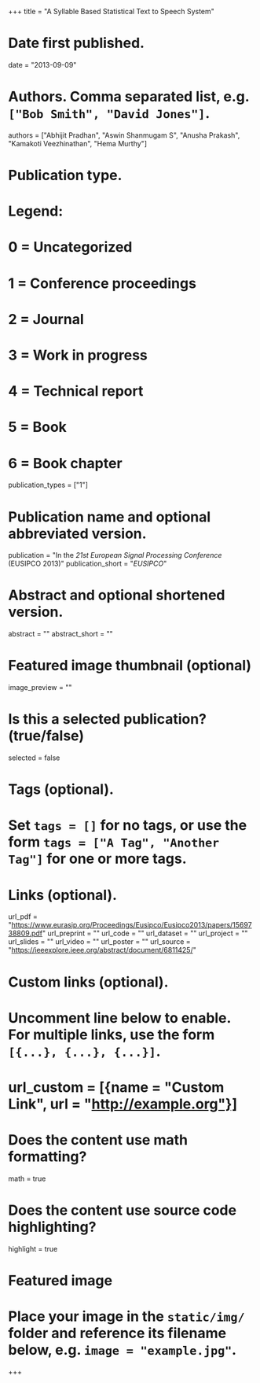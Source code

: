 +++
title = "A Syllable Based Statistical Text to Speech System"

# Date first published.
date = "2013-09-09"

# Authors. Comma separated list, e.g. `["Bob Smith", "David Jones"]`.
authors = ["Abhijit Pradhan", "Aswin Shanmugam S", "Anusha Prakash", "Kamakoti Veezhinathan", "Hema Murthy"]

# Publication type.
# Legend:
# 0 = Uncategorized
# 1 = Conference proceedings
# 2 = Journal
# 3 = Work in progress
# 4 = Technical report
# 5 = Book
# 6 = Book chapter
publication_types = ["1"]

# Publication name and optional abbreviated version.
publication = "In the *21st European Signal Processing Conference* (EUSIPCO 2013)"
publication_short = "*EUSIPCO*"

# Abstract and optional shortened version.
abstract = ""
abstract_short = ""

# Featured image thumbnail (optional)
image_preview = ""

# Is this a selected publication? (true/false)
selected = false 

# Tags (optional).
#   Set `tags = []` for no tags, or use the form `tags = ["A Tag", "Another Tag"]` for one or more tags.

# Links (optional).
url_pdf = "https://www.eurasip.org/Proceedings/Eusipco/Eusipco2013/papers/1569738809.pdf"
url_preprint = ""
url_code = ""
url_dataset = ""
url_project = ""
url_slides = ""
url_video = ""
url_poster = ""
url_source = "https://ieeexplore.ieee.org/abstract/document/6811425/"

# Custom links (optional).
#   Uncomment line below to enable. For multiple links, use the form `[{...}, {...}, {...}]`.
# url_custom = [{name = "Custom Link", url = "http://example.org"}]

# Does the content use math formatting?
math = true

# Does the content use source code highlighting?
highlight = true

# Featured image
# Place your image in the `static/img/` folder and reference its filename below, e.g. `image = "example.jpg"`.

+++
